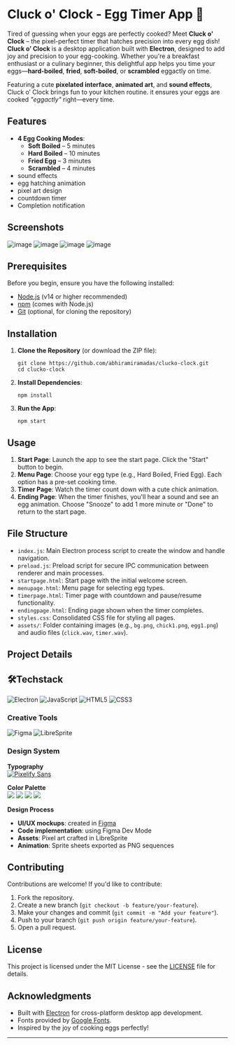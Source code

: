 Cluck o' Clock - Egg Timer App 🐣 
===================
Tired of guessing when your eggs are perfectly cooked? Meet **Cluck o' Clock** – the pixel-perfect timer that hatches precision into every egg dish!
<br>
**Cluck o’ Clock** is a  desktop application built with **Electron**, designed to add joy and precision to your egg-cooking. Whether you're a breakfast enthusiast or a culinary beginner, this delightful app helps you time your eggs—**hard-boiled**, **fried**, **soft-boiled**, or **scrambled** eggactly on time.

Featuring a cute **pixelated interface**, **animated art**, and **sound effects**, Cluck o’ Clock brings fun to your kitchen routine. it ensures your eggs are cooked *"eggactly"* right—every time.



## **Features**

- **4 Egg Cooking Modes**:
  - **Soft Boiled** – 5 minutes  
  - **Hard Boiled** – 10 minutes  
  - **Fried Egg** – 3 minutes  
  - **Scrambled** – 4 minutes  
-  sound effects  
-  egg hatching animation  
-  pixel art design  
-  countdown timer  
-  Completion notification  


Screenshots
-----------

![image](https://github.com/user-attachments/assets/513ca111-494f-47a0-beee-ad838aaffa63)
![image](https://github.com/user-attachments/assets/bff48a46-5f8b-459c-afd0-2470b999a375)
![image](https://github.com/user-attachments/assets/ce0e4a6f-2d41-4bb5-98fa-42be5b9658eb)
![image](https://github.com/user-attachments/assets/26c2dee7-08e2-4afa-acad-6dbdb467fc9f)





Prerequisites
-------------

Before you begin, ensure you have the following installed:

-   [Node.js](https://nodejs.org/) (v14 or higher recommended)
-   [npm](https://www.npmjs.com/) (comes with Node.js)
-   [Git](https://git-scm.com/) (optional, for cloning the repository)

Installation
------------

1.  **Clone the Repository** (or download the ZIP file):

    ```
    git clone https://github.com/abhiramiramadas/clucko-clock.git
    cd clucko-clock

    ```

2.  **Install Dependencies**:

    ```
    npm install

    ```

3.  **Run the App**:

    ```
    npm start

    ```

Usage
-----

1.  **Start Page**: Launch the app to see the start page. Click the "Start" button to begin.
2.  **Menu Page**: Choose your egg type (e.g., Hard Boiled, Fried Egg). Each option has a pre-set cooking time.
3.  **Timer Page**: Watch the timer count down with a cute chick animation.
4.  **Ending Page**: When the timer finishes, you'll hear a sound and see an egg animation. Choose "Snooze" to add 1 more minute or "Done" to return to the start page.

File Structure
--------------

-   `index.js`: Main Electron process script to create the window and handle navigation.
-   `preload.js`: Preload script for secure IPC communication between renderer and main processes.
-   `startpage.html`: Start page with the initial welcome screen.
-   `menupage.html`: Menu page for selecting egg types.
-   `timerpage.html`: Timer page with countdown and pause/resume functionality.
-   `endingpage.html`: Ending page shown when the timer completes.
-   `styles.css`: Consolidated CSS file for styling all pages.
-   `assets/`: Folder containing images (e.g., `bg.png`, `chick1.png`, `egg1.png`) and audio files (`click.wav`, `timer.wav`).

Project Details
---------------
## 🛠Techstack
![Electron](https://img.shields.io/badge/Electron-2B2E3A?style=for-the-badge&logo=electron&logoColor=9FEAF9)
![JavaScript](https://img.shields.io/badge/JavaScript-F7DF1E?style=for-the-badge&logo=javascript&logoColor=black)
![HTML5](https://img.shields.io/badge/HTML5-E34F26?style=for-the-badge&logo=html5&logoColor=white)
![CSS3](https://img.shields.io/badge/CSS3-1572B6?style=for-the-badge&logo=css3&logoColor=white)

### Creative Tools
![Figma](https://img.shields.io/badge/Figma-F24E1E?style=for-the-badge&logo=figma&logoColor=white)
![LibreSprite](https://img.shields.io/badge/LibreSprite-642CA9?style=for-the-badge&logo=aseprite&logoColor=white)

### Design System
**Typography**  
[![Pixelify Sans](https://img.shields.io/badge/Font-Pixelify_Sans-FFE979?style=flat-square&logo=google-fonts&logoColor=white)](https://fonts.google.com/specimen/Pixelify+Sans)

**Color Palette**  
<img src="https://img.shields.io/badge/FFE979-Sunny_Yellow?style=for-the-badge&color=FFE979"/>  <img src="https://img.shields.io/badge/F8BA03-Golden_Orange?style=for-the-badge&color=F8BA03"/>  <img src="https://img.shields.io/badge/F47730-Accent_Orange?style=for-the-badge&color=F47730"/>  <img src="https://img.shields.io/badge/512B22-Dark_Brown?style=for-the-badge&color=512B22"/>


**Design Process**  
- **UI/UX mockups**: created in [Figma](https://figma.com)  
- **Code implementation**: using Figma Dev Mode
- **Assets**: Pixel art crafted in LibreSprite
- **Animation**: Sprite sheets exported as PNG sequences

Contributing
------------

Contributions are welcome! If you'd like to contribute:

1.  Fork the repository.
2.  Create a new branch (`git checkout -b feature/your-feature`).
3.  Make your changes and commit (`git commit -m "Add your feature"`).
4.  Push to your branch (`git push origin feature/your-feature`).
5.  Open a pull request.

License
-------

This project is licensed under the MIT License - see the [LICENSE](https://grok.com/chat/LICENSE) file for details.

Acknowledgments
---------------

-   Built with [Electron](https://www.electronjs.org/) for cross-platform desktop app development.
-   Fonts provided by [Google Fonts](https://fonts.google.com/).
-   Inspired by the joy of cooking eggs perfectly!

* * * * *

